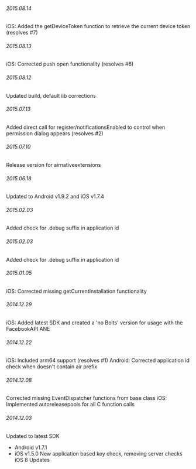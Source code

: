 

###### 2015.08.14

iOS: Added the getDeviceToken function to retrieve the current device token (resolves #7)


###### 2015.08.13

iOS: Corrected push open functionality (resolves #6)


###### 2015.08.12

Updated build, default lib corrections


###### 2015.07.13

Added direct call for register/notificationsEnabled to control when permission dialog appears 
(resolves #2)


###### 2015.07.10

Release version for airnativeextensions


###### 2015.06.18

Updated to Android v1.9.2 and iOS v1.7.4


###### 2015.02.03

Added check for .debug suffix in application id


###### 2015.02.03

Added check for .debug suffix in application id


###### 2015.01.05

iOS: Corrected missing getCurrentInstallation functionality


###### 2014.12.29

iOS: Added latest SDK and created a 'no Bolts' version for usage with the FacebookAPI ANE


###### 2014.12.22

iOS: Included arm64 support (resolves #1) 
Android: Corrected application id check when doesn't contain air prefix


###### 2014.12.08

Corrected missing EventDispatcher functions from base class
iOS: Implemented autoreleasepools for all C function calls


###### 2014.12.03

Updated to latest SDK
- Android v1.7.1
- iOS v1.5.0 
New application based key check, removing server checks
iOS 8 Updates
